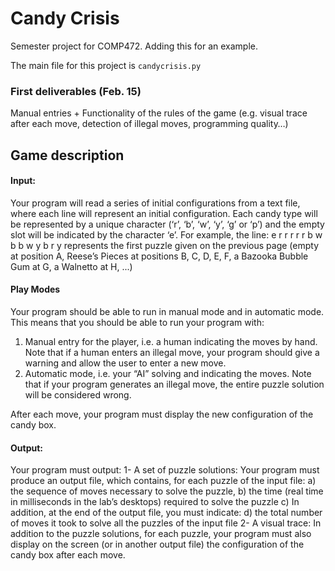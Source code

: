 # Candy Crisis
Semester project for COMP472. Adding this for an example. 

The main file for this project is `candycrisis.py`

### First deliverables (Feb. 15)
Manual entries + Functionality of the rules of the game
(e.g. visual trace after each move, detection of illegal moves, programming quality…) 

## Game description 
#### Input:
Your program will read a series of initial configurations from a text file, where each line will represent an initial configuration. Each candy type will be represented by a unique character (‘r’, ‘b’, ‘w’, ‘y’, ‘g’ or ‘p’) and the empty slot will be indicated by the character ‘e’. For example, the line:
e r r r r r b w b b w y b r y represents the first puzzle given on the previous page
(empty at position A, Reese’s Pieces at positions B, C, D, E, F,
a Bazooka Bubble Gum at G, a Walnetto at H, ...)

#### Play Modes
Your program should be able to run in manual mode and in automatic mode. This means that you should be able to run your program with:
1. Manual entry for the player, i.e. a human indicating the moves by hand.
  Note that if a human enters an illegal move, your program should give a warning and allow the user to enter a new move.
2. Automatic mode, i.e. your “AI” solving and indicating the moves.
  Note that if your program generates an illegal move, the entire puzzle solution will be considered wrong.

After each move, your program must display the new configuration of the candy box.

#### Output:
Your program must output:
1- A set of puzzle solutions: Your program must produce an output file, which contains, for each puzzle of the input file:
a) the sequence of moves necessary to solve the puzzle,
b) the time (real time in milliseconds in the lab’s desktops) required to solve the puzzle
c) In addition, at the end of the output file, you must indicate:
d) the total number of moves it took to solve all the puzzles of the input file
2- A visual trace: In addition to the puzzle solutions, for each puzzle, your program must also display on the screen (or
in another output file) the configuration of the candy box after each move. 